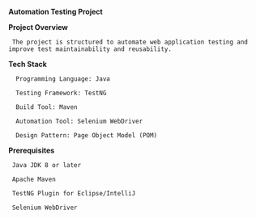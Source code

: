   **Automation Testing Project**

**Project Overview**
       
	 The project is structured to automate web application testing and improve test maintainability and reusability.

**Tech Stack**

      Programming Language: Java

      Testing Framework: TestNG

      Build Tool: Maven

      Automation Tool: Selenium WebDriver

      Design Pattern: Page Object Model (POM)


**Prerequisites**

     Java JDK 8 or later

     Apache Maven

     TestNG Plugin for Eclipse/IntelliJ

     Selenium WebDriver
